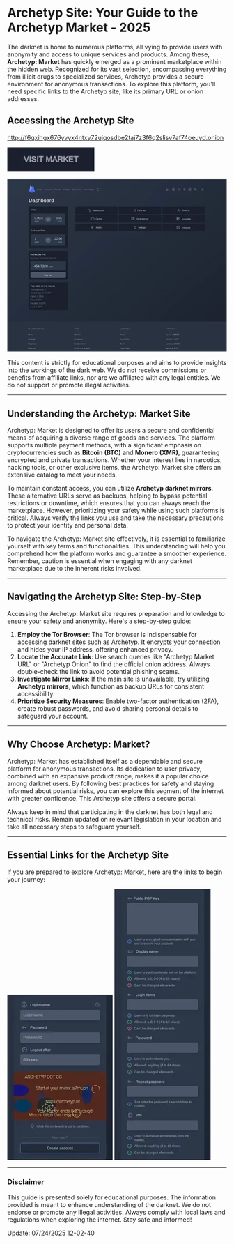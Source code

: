 # Archetyp Site: Your Guide to the Archetyp Market - 2025

The darknet is home to numerous platforms, all vying to provide users with anonymity and access to unique services and products. Among these, **Archetyp: Market** has quickly emerged as a prominent marketplace within the hidden web. Recognized for its vast selection, encompassing everything from illicit drugs to specialized services, Archetyp provides a secure environment for anonymous transactions. To explore this platform, you'll need specific links to the Archetyp site, like its primary URL or onion addresses.

## Accessing the Archetyp Site

http://f6qxihgx676yvyx4ntxy72ujqosdbe2taj7z3f6q2slisv7af74oeuyd.onion

[<img src="/image/reset.webp" width="200">](http://f6qxihgx676yvyx4ntxy72ujqosdbe2taj7z3f6q2slisv7af74oeuyd.onion)

<a href="http://f6qxihgx676yvyx4ntxy72ujqosdbe2taj7z3f6q2slisv7af74oeuyd.onion"><img src="/image/runner.webp" alt="Archetyp Preview" style="max-width: 100%;"></a>

This content is strictly for educational purposes and aims to provide insights into the workings of the dark web. We do not receive commissions or benefits from affiliate links, nor are we affiliated with any legal entities. We do not support or promote illegal activities.

---

## Understanding the Archetyp: Market Site

Archetyp: Market is designed to offer its users a secure and confidential means of acquiring a diverse range of goods and services. The platform supports multiple payment methods, with a significant emphasis on cryptocurrencies such as **Bitcoin (BTC)** and **Monero (XMR)**, guaranteeing encrypted and private transactions. Whether your interest lies in narcotics, hacking tools, or other exclusive items, the Archetyp: Market site offers an extensive catalog to meet your needs.

To maintain constant access, you can utilize **Archetyp darknet mirrors**. These alternative URLs serve as backups, helping to bypass potential restrictions or downtime, which ensures that you can always reach the marketplace. However, prioritizing your safety while using such platforms is critical. Always verify the links you use and take the necessary precautions to protect your identity and personal data.

To navigate the Archetyp: Market site effectively, it is essential to familiarize yourself with key terms and functionalities. This understanding will help you comprehend how the platform works and guarantee a smoother experience. Remember, caution is essential when engaging with any darknet marketplace due to the inherent risks involved.

---

## Navigating the Archetyp Site: Step-by-Step

Accessing the Archetyp: Market site requires preparation and knowledge to ensure your safety and anonymity. Here's a step-by-step guide:

1.  **Employ the Tor Browser**: The Tor browser is indispensable for accessing darknet sites such as Archetyp. It encrypts your connection and hides your IP address, offering enhanced privacy.
2.  **Locate the Accurate Link**: Use search queries like "Archetyp Market URL" or "Archetyp Onion" to find the official onion address. Always double-check the link to avoid potential phishing scams.
3.  **Investigate Mirror Links**: If the main site is unavailable, try utilizing **Archetyp mirrors**, which function as backup URLs for consistent accessibility.
4.  **Prioritize Security Measures**: Enable two-factor authentication (2FA), create robust passwords, and avoid sharing personal details to safeguard your account.

---

## Why Choose Archetyp: Market?

Archetyp: Market has established itself as a dependable and secure platform for anonymous transactions. Its dedication to user privacy, combined with an expansive product range, makes it a popular choice among darknet users. By following best practices for safety and staying informed about potential risks, you can explore this segment of the internet with greater confidence. This Archetyp site offers a secure portal.

Always keep in mind that participating in the darknet has both legal and technical risks. Remain updated on relevant legislation in your location and take all necessary steps to safeguard yourself.

---

## Essential Links for the Archetyp Site

If you are prepared to explore Archetyp: Market, here are the links to begin your journey:

<a href="http://f6qxihgx676yvyx4ntxy72ujqosdbe2taj7z3f6q2slisv7af74oeuyd.onion"><img src="/image/array.webp" alt="Archetyp Login" style="max-width: 100%;"></a>
<a href="http://f6qxihgx676yvyx4ntxy72ujqosdbe2taj7z3f6q2slisv7af74oeuyd.onion"><img src="/image/preferences.webp" alt="Archetyp Register" style="max-width: 100%;"></a>

---

### Disclaimer

This guide is presented solely for educational purposes. The information provided is meant to enhance understanding of the darknet. We do not endorse or promote any illegal activities. Always comply with local laws and regulations when exploring the internet. Stay safe and informed!













Update:  07/24/2025 12-02-40